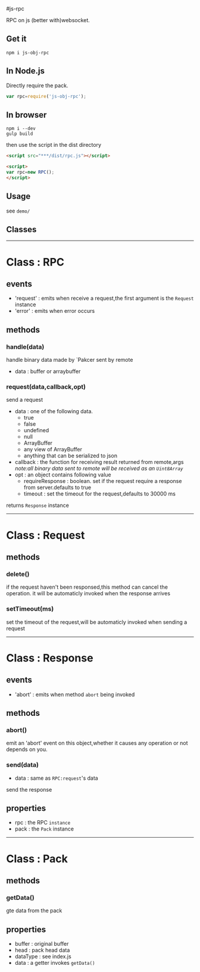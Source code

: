 #js-rpc

RPC on js (better with)websocket.

## Get it
```
npm i js-obj-rpc
```

## In Node.js
Directly require the pack.
```javascript
var rpc=require('js-obj-rpc');
```

## In browser
```
npm i --dev
gulp build
```
then use the script in the dist directory
```html
<script src="***/dist/rpc.js"></script>

<script>
var rpc=new RPC();
</script>
```

## Usage

see `demo/`

## Classes

------

# Class : RPC

## events
* 'request' : emits when receive a request,the first argument is the `Request` instance
* 'error' : emits when error occurs

## methods

### handle(data)

handle binary data made by `Pakcer sent by remote

* data : buffer or arraybuffer

### request(data,callback,opt)

send a request

* data : one of the following data.
    * true
    * false
    * undefined
    * null
    * ArrayBuffer
    * any view of ArrayBuffer
    * anything that can be serialized to json
* callback : the function for receiving result returned from remote,args
        *note:all binary data sent to remote will be received as an `Uint8Array`*
* opt : an object contains following value
    * requireResponse : boolean. set if the request require a response from server.defaults to true
    * timeout : set the timeout for the request,defaults to 30000 ms

returns `Response` instance

------

# Class : Request

## methods

### delete()

if the request haven't been responsed,this method can cancel the operation.
it will be automaticly invoked when the response arrives

### setTimeout(ms)

set the timeout of the request,will be automaticly invoked when sending a request

------

# Class : Response

## events
* 'abort' : emits when method `abort` being invoked

## methods
### abort()

emit an 'abort' event on this object,whether it causes any operation or not depends on you.

### send(data)
* data : same as `RPC:request`'s data

send the response

## properties
* rpc : the RPC `instance`
* pack : the `Pack` instance

------

# Class : Pack

## methods

### getData()

gte data from the pack

## properties

* buffer : original buffer
* head : pack head data
* dataType : see index.js
* data : a getter invokes `getData()`
